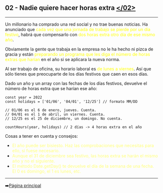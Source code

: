 ## **02 - Nadie quiere hacer horas extra** [</02>](02-horasExtras.js)
---
Un millonario ha comprado una red social y no trae buenas noticias. Ha anunciado que <span style="color:#ffff00">cada vez que una jornada de trabajo se pierde por un día festivo</span>, habrá que compensarlo con <span style="color:#ffff00">dos horas extra otro día de ese mismo año</span>.

Obviamente la gente que trabaja en la empresa no le ha hecho ni pizca de gracia y están <span style="color:#ffff00">preparando un programa que les diga el número de horas extras que harían</span> en el año si se aplicara la nueva norma.

Al ser trabajo de oficina, su horario laboral es <span style="color:#ffff00">de lunes a viernes</span>. Así que sólo tienes que preocuparte de los días festivos que caen en esos días.

Dado un año y un array con las fechas de los días festivos, devuelve el número de horas extra que se harían ese año:

```
const year = 2022
const holidays = ['01/06', '04/01', '12/25'] // formato MM/DD

// 01/06 es el 6 de enero, jueves. Cuenta.
// 04/01 es el 1 de abril, un viernes. Cuenta.
// 12/25 es el 25 de diciembre, un domingo. No cuenta.

countHours(year, holidays) // 2 días -> 4 horas extra en el año
```

Cosas a tener en cuenta y consejos:

  - <span style="color:#ffff77">El año puede ser bisiesto. Haz las comprobaciones que necesitas para ello, si fuese necesario.</span>
  - <span style="color:#ffff77">Aunque el 31 de diciembre sea festivo, las horas extra se harán el mismo año y no el siguiente.</span>
  - <span style="color:#ffff77">El método Date.getDay() te devuelve el día de la semana de una fecha. El 0 es domingo, el 1 es lunes, etc.</span>

---
➡️[Página principal](../../README.md)